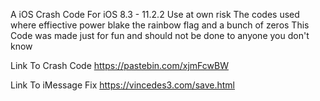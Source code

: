 A iOS Crash Code For iOS 8.3 - 11.2.2 Use at own risk
The codes used where effiective power blake the rainbow flag and a bunch of zeros
This Code was made just for fun and should not be done to anyone you don't know 

Link To Crash Code https://pastebin.com/xjmFcwBW

Link To iMessage Fix https://vincedes3.com/save.html
